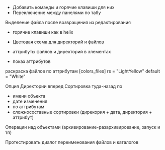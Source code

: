 + Добавить команды и горячие клавиши для них
+ Переключение между панелями по табу

Выделение файла после возвращения из редактирования

+ горячие клавиши как в helix
+ Цветовая схема для директорий и файлов

+ аттрибуты файлов и директорий в элементах
+ показ аттрибутов

раскраска файлов по аттрибутам
[colors_files]
rs = "LightYellow"
default = "White"

Опция Директории вперед
Сортировка туда-назад по
- имени объекта
- дате изменения
- по аттрибутам
- сложносоставные сортировки (дирекория + дата, директория + аттрибут)

Операции над объектами (архивирование-разархивирование, запуск и тп)

Протестировать диалог переименования файлов и каталогов